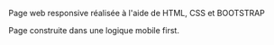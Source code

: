 Page web responsive réalisée à l'aide de HTML, CSS et BOOTSTRAP

Page construite dans une logique mobile first.

